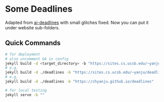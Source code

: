 # Some Deadlines

Adapted from [ai-deadlines](https://github.com/paperswithcode/ai-deadlines) with small glitches fixed. Now you can put it under website sub-folders.

## Quick Commands

```bash
# for deployment
# also uncomment GA in config
jekyll build -d <target_directory> -b "https://sites.cs.ucsb.edu/~yanju/deadlines"
# e.g.
jekyll build -d ./deadlines -b "https://sites.cs.ucsb.edu/~yanju/deadlines"
# e.g.
jekyll build -d ./deadlines -b "https://chyanju.github.io/deadlines"
```

```bash
# for local testing
jekyll serve -b ""
```

